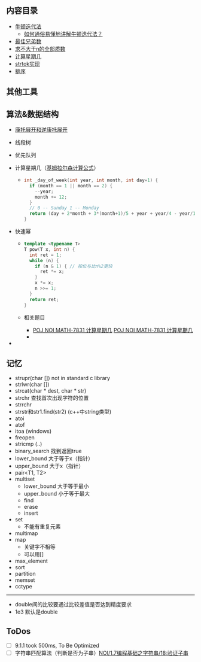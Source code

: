 ## 内容目录
* [牛顿迭代法](./newton-method/README.md)
  * [如何通俗易懂地讲解牛顿迭代法？](<https://blog.csdn.net/ccnt_2012/article/details/81837154>)
* [最佳兄弟数](./best-brother-pair/README.md)
* [求不大于n的全部质数](./prime-within-n/README.md)
* [计算星期几](./day-of-week/README.md)
* [strtok实现](./strtok/README.md)
* [排序](./sort/README.md)
## 其他工具

## 算法&数据结构

* [康托展开和逆康托展开](https://blog.csdn.net/wbin233/article/details/72998375)

* 线段树

* 优先队列

* 计算星期几（[基姆拉尔森计算公式](https://blog.csdn.net/qq_40772692/article/details/80330346)）

  * ```c++
    int _day_of_week(int year, int month, int day=1) {
      if (month == 1 || month == 2) {
        --year;
        month += 12;
      }
      // 0 -- Sunday 1 -- Monday
      return (day + 2*month + 3*(month+1)/5 + year + year/4 - year/100 + year/400 + 1) % 7;
    }
    ```

* 快速幂

  * ```c++
    template <typename T>
    T pow(T x, int n) {
      int ret = 1;
      while (n) {
        if (n & 1) { // 按位与比n%2更快
          ret *= x;
        }
        x *= x;
        n >>= 1;
      }
      return ret;
    }
    ```
  
  * 相关题目
  
    * [POJ NOI MATH-7831 计算星期几](http://noi.openjudge.cn/math/7831/) [POJ NOI MATH-7831 计算星期几](https://blog.csdn.net/tigerisland45/article/details/69055252)
    * 
  
* 

## 记忆

* strupr(char []) not in standard c library
* strlwr(char [])
* strcat(char * dest, char * str)
* strchr 查找首次出现字符的位置
* strrchr
* strstr和str1.find(str2) (c++中string类型)
* atoi
* atof
* itoa (windows)
* freopen
* stricmp (..)
* binary_search 找到返回true
* lower_bound 大于等于x（指针）
* upper_bound 大于x（指针）
* pair<T1, T2>
* multiset 
  * lower_bound 大于等于最小
  * upper_bound 小于等于最大
  * find
  * erase
  * insert
* set
  * 不能有重复元素
* multimap
* map
  * 关键字不相等
  * 可以用[]
* max_element
* sort
* partition
* memset
* cctype
---
* double间的比较要通过比较差值是否达到精度要求
* 1e3 默认是double

## ToDos

- [ ] 9.1.1 took 500ms, To Be Optimized
- [ ] 字符串匹配算法（判断是否为子串）[NOI/1.7编程基础之字符串/18:验证子串](http://noi.openjudge.cn/ch0107/18)